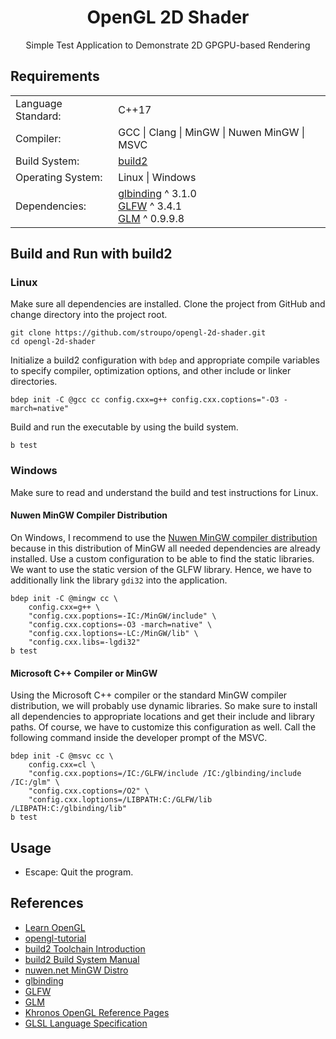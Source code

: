 <h1 align="center">
    OpenGL 2D Shader
</h1>

<p align="center">
    Simple Test Application to Demonstrate 2D GPGPU-based Rendering
</p>

## Requirements
<b>
<table>
    <tr>
        <td>Language Standard:</td>
        <td>C++17</td>
    </tr>
    <tr>
        <td>Compiler:</td>
        <td>
            GCC | Clang | MinGW | Nuwen MinGW | MSVC
        </td>
    </tr>
    <tr>
        <td>Build System:</td>
        <td>
            <a href="https://build2.org/">build2</a>
        </td>
    </tr>
    <tr>
        <td>Operating System:</td>
        <td>
            Linux | Windows
        </td>
    </tr>
    <tr>
        <td>Dependencies:</td>
        <td>
            <a href="https://glbinding.org/">glbinding</a> ^ 3.1.0<br>
            <a href="https://www.glfw.org/">GLFW</a> ^ 3.4.1<br>
            <a href="https://glm.g-truc.net/0.9.9/index.html">GLM</a> ^ 0.9.9.8
        </td>
    </tr>
</table>
</b>

## Build and Run with build2
### Linux
Make sure all dependencies are installed.
Clone the project from GitHub and change directory into the project root.

    git clone https://github.com/stroupo/opengl-2d-shader.git
    cd opengl-2d-shader

Initialize a build2 configuration with `bdep` and appropriate compile variables to specify compiler, optimization options, and other include or linker directories.

    bdep init -C @gcc cc config.cxx=g++ config.cxx.coptions="-O3 -march=native"

Build and run the executable by using the build system.

    b test

### Windows
Make sure to read and understand the build and test instructions for Linux.

#### Nuwen MinGW Compiler Distribution
On Windows, I recommend to use the [Nuwen MinGW compiler distribution](https://nuwen.net/mingw.html) because in this distribution of MinGW all needed dependencies are already installed.
Use a custom configuration to be able to find the static libraries.
We want to use the static version of the GLFW library.
Hence, we have to additionally link the library `gdi32` into the application.

    bdep init -C @mingw cc \
        config.cxx=g++ \
        "config.cxx.poptions=-IC:/MinGW/include" \
        "config.cxx.coptions=-O3 -march=native" \
        "config.cxx.loptions=-LC:/MinGW/lib" \
        "config.cxx.libs=-lgdi32"
    b test

#### Microsoft C++ Compiler or MinGW
Using the Microsoft C++ compiler or the standard MinGW compiler distribution, we will probably use dynamic libraries.
So make sure to install all dependencies to appropriate locations and get their include and library paths.
Of course, we have to customize this configuration as well.
Call the following command inside the developer prompt of the MSVC.

    bdep init -C @msvc cc \
        config.cxx=cl \
        "config.cxx.poptions=/IC:/GLFW/include /IC:/glbinding/include /IC:/glm" \
        "config.cxx.coptions=/O2" \
        "config.cxx.loptions=/LIBPATH:C:/GLFW/lib /LIBPATH:C:/glbinding/lib"
    b test

## Usage
- Escape: Quit the program.

## References
- [Learn OpenGL](https://learnopengl.com/Getting-started/OpenGL)
- [opengl-tutorial](https://www.opengl-tutorial.org/)
- [build2 Toolchain Introduction](https://build2.org/build2-toolchain/doc/build2-toolchain-intro.xhtml)
- [build2 Build System Manual](https://build2.org/build2/doc/build2-build-system-manual.xhtml)
- [nuwen.net MinGW Distro](https://nuwen.net/mingw.html)
- [glbinding](https://glbinding.org/)
- [GLFW](https://www.glfw.org/)
- [GLM](https://glm.g-truc.net/0.9.9/index.html)
- [Khronos OpenGL Reference Pages](https://www.khronos.org/registry/OpenGL-Refpages/)
- [GLSL Language Specification](https://www.khronos.org/registry/OpenGL/specs/gl/GLSLangSpec.4.50.pdf)
